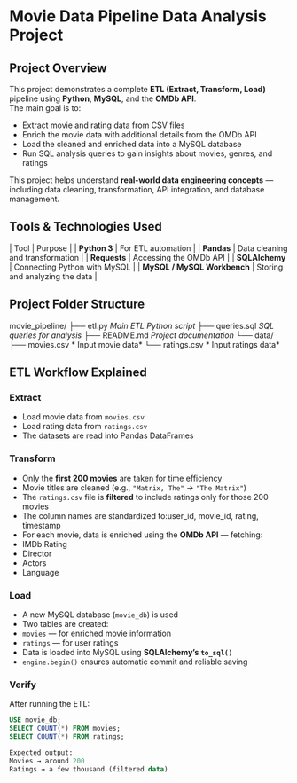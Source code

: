 # Movie Data Pipeline Data Analysis Project

##  Project Overview
This project demonstrates a complete **ETL (Extract, Transform, Load)** pipeline using **Python**, **MySQL**, and the **OMDb API**.  
The main goal is to:
- Extract movie and rating data from CSV files
- Enrich the movie data with additional details from the OMDb API
- Load the cleaned and enriched data into a MySQL database
- Run SQL analysis queries to gain insights about movies, genres, and ratings

This project helps understand **real-world data engineering concepts** — including data cleaning, transformation, API integration, and database management.


## Tools & Technologies Used
| Tool | Purpose |
| **Python 3** | For ETL automation |
| **Pandas** | Data cleaning and  transformation |
| **Requests** | Accessing the OMDb API |
| **SQLAlchemy** | Connecting Python with MySQL |
| **MySQL / MySQL Workbench** | Storing and analyzing the data |

## Project Folder Structure
movie_pipeline/
├── etl.py  *Main ETL Python script*
├── queries.sql *SQL queries for analysis*
├── README.md  *Project documentation*
└── data/
├── movies.csv * Input movie data*
└── ratings.csv * Input ratings data*

## ETL Workflow Explained

### Extract
- Load movie data from `movies.csv`  
- Load rating data from `ratings.csv`
- The datasets are read into Pandas DataFrames

### Transform
- Only the **first 200 movies** are taken for time efficiency  
- Movie titles are cleaned (e.g., `"Matrix, The"` → `"The Matrix"`)
- The `ratings.csv` file is **filtered** to include ratings only for those 200 movies
- The column names are standardized to:user_id, movie_id, rating, timestamp
- For each movie, data is enriched using the **OMDb API** 
— fetching:
- IMDb Rating
- Director
- Actors
- Language
###  Load
- A new MySQL database (`movie_db`) is used  
- Two tables are created:
- `movies` — for enriched movie information  
- `ratings` — for user ratings
- Data is loaded into MySQL using **SQLAlchemy’s `to_sql()`**
- `engine.begin()` ensures automatic commit and reliable saving

### Verify
After running the ETL:
```sql
USE movie_db;
SELECT COUNT(*) FROM movies;
SELECT COUNT(*) FROM ratings;

Expected output:
Movies → around 200
Ratings → a few thousand (filtered data)
